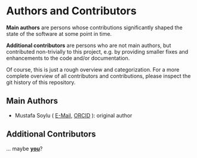 # Authors and Contributors

**Main authors** are persons whose contributions significantly shaped
the state of the software at some point in time.

**Additional contributors** are persons who are not main authors,
but contributed non-trivially to this project,
e.g. by providing smaller fixes and enhancements to the code and/or documentation.

Of course, this is just a rough overview and categorization.
For a more complete overview of all contributors and contributions,
please inspect the git history of this repository.

## Main Authors

- Mustafa Soylu (
    [E-Mail](mailto:m.soylu@fz-juelich.de),
    [ORCID](https://orcid.org/0000-0003-2637-0432)
  ): original author

## Additional Contributors

<!--
- Name (E-mail, ORCID):
Summary of contribution
-->

... maybe **[you](https://hmc.pages.hzdr.de/hmc-public/unhide/development/hkg-cli/main/contributing)**?
